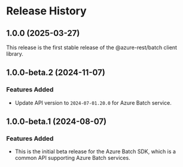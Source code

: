 # Release History

## 1.0.0 (2025-03-27)

This release is the first stable release of the @azure-rest/batch client library.

## 1.0.0-beta.2 (2024-11-07)

### Features Added

- Update API version to `2024-07-01.20.0` for Azure Batch service.

## 1.0.0-beta.1 (2024-08-07)

### Features Added

- This is the initial beta release for the Azure Batch SDK, which is a common API supporting Azure Batch services.
